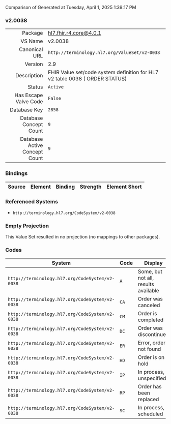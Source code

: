 Comparison of 
Generated at Tuesday, April 1, 2025 1:39:17 PM

### v2.0038

|      |     |
| ---: | --- |
| Package | hl7.fhir.r4.core@4.0.1 |
| VS Name | v2.0038 |
| Canonical URL | `http://terminology.hl7.org/ValueSet/v2-0038` |
| Version | 2.9 |
| Description | FHIR Value set/code system definition for HL7 v2 table 0038 ( ORDER STATUS) |
| Status | `Active` |
| Has Escape Valve Code | `False` |
| Database Key | `2858` |
| Database Concept Count | `9` |
| Database Active Concept Count | `9` |
### Bindings

| Source | Element | Binding | Strength | Element Short |
| ------ | ------- | ------- | -------- | ------------- |

### Referenced Systems

* `http://terminology.hl7.org/CodeSystem/v2-0038`
### Empty Projection

This Value Set resulted in no projection (no mappings to other packages).

### Codes

| System | Code | Display |
| ------ | ---- | ------- |
| `http://terminology.hl7.org/CodeSystem/v2-0038` | `A` | Some, but not all, results available |
| `http://terminology.hl7.org/CodeSystem/v2-0038` | `CA` | Order was canceled |
| `http://terminology.hl7.org/CodeSystem/v2-0038` | `CM` | Order is completed |
| `http://terminology.hl7.org/CodeSystem/v2-0038` | `DC` | Order was discontinued |
| `http://terminology.hl7.org/CodeSystem/v2-0038` | `ER` | Error, order not found |
| `http://terminology.hl7.org/CodeSystem/v2-0038` | `HD` | Order is on hold |
| `http://terminology.hl7.org/CodeSystem/v2-0038` | `IP` | In process, unspecified |
| `http://terminology.hl7.org/CodeSystem/v2-0038` | `RP` | Order has been replaced |
| `http://terminology.hl7.org/CodeSystem/v2-0038` | `SC` | In process, scheduled |
